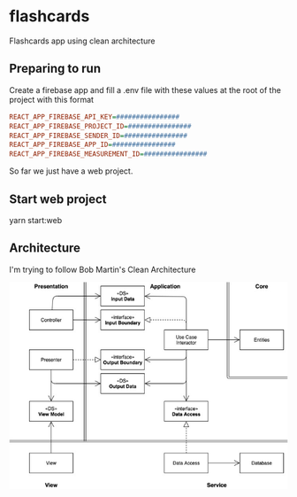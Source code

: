 # flashcards

Flashcards app using clean architecture

## Preparing to run

Create a firebase app and fill a .env file with these values at the root of the project with this format

```ini
REACT_APP_FIREBASE_API_KEY=################
REACT_APP_FIREBASE_PROJECT_ID=################
REACT_APP_FIREBASE_SENDER_ID=################
REACT_APP_FIREBASE_APP_ID=################
REACT_APP_FIREBASE_MEASUREMENT_ID=################
```

So far we just have a web project.

## Start web project

yarn start:web

## Architecture

I'm trying to follow Bob Martin's Clean Architecture

![](./architecture.jpg)
